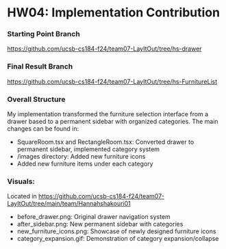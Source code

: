 # HW04: Implementation Contribution

### Starting Point Branch
https://github.com/ucsb-cs184-f24/team07-LayItOut/tree/hs-drawer
### Final Result Branch
https://github.com/ucsb-cs184-f24/team07-LayItOut/tree/hs-FurnitureList
### Overall Structure
My implementation transformed the furniture selection interface from a drawer based to a permanent sidebar with organized categories. The main changes can be found in:

- SquareRoom.tsx and RectangleRoom.tsx: Converted drawer to permanent sidebar, implemented category system
- /images directory: Added new furniture icons
- Added new furniture items under each category

### Visuals:
Located in https://github.com/ucsb-cs184-f24/team07-LayItOut/tree/main/team/Hannahshakouri01

- before_drawer.png: Original drawer navigation system
- after_sidebar.png: New permanent sidebar with categories
- new_furniture_icons.png: Showcase of newly designed furniture icons
- category_expansion.gif: Demonstration of category expansion/collapse
